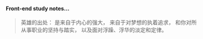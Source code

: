 #### Front-end study notes...

> 英雄的出处：
> 是来自于内心的强大，
> 来自于对梦想的执着追求，
> 和你对所从事职业的坚持与踏实，
> 以及面对浮躁、浮华的淡定和定律。
